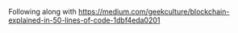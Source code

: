 Following along with https://medium.com/geekculture/blockchain-explained-in-50-lines-of-code-1dbf4eda0201
